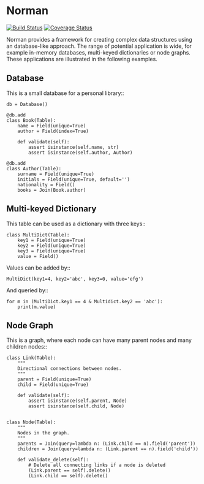 Norman
======

[![Build Status](https://travis-ci.org/aquavitae/norman.svg)](https://travis-ci.org/aquavitae/norman)
[![Coverage Status](https://coveralls.io/repos/aquavitae/norman/badge.svg)](https://coveralls.io/r/aquavitae/norman)

Norman provides a framework for creating complex data structures using
an database-like approach.  The range of potential application is wide,
for example in-memory databases, multi-keyed dictionaries or node graphs.
These applications are illustrated in the following examples.

Database
--------

This is a small database for a personal library::

    db = Database()

    @db.add
    class Book(Table):
        name = Field(unique=True)
        author = Field(index=True)

        def validate(self):
            assert isinstance(self.name, str)
            assert isinstance(self.author, Author)

    @db.add
    class Author(Table):
        surname = Field(unique=True)
        initials = Field(unique=True, default='')
        nationality = Field()
        books = Join(Book.author)


Multi-keyed Dictionary
----------------------

This table can be used as a dictionary with three keys::

    class MultiDict(Table):
        key1 = Field(unique=True)
        key2 = Field(unique=True)
        key3 = Field(unique=True)
        value = Field()

Values can be added by::

    MultiDict(key1=4, key2='abc', key3=0, value='efg')

And queried by::

    for m in (MultiDict.key1 == 4 & Multidict.key2 == 'abc'):
        print(m.value)


Node Graph
----------

This is a graph, where each node can have many parent nodes and many
children nodes::

    class Link(Table):
        """
        Directional connections between nodes.
        """
        parent = Field(unique=True)
        child = Field(unique=True)

        def validate(self):
            assert isinstance(self.parent, Node)
            assert isinstance(self.child, Node)


    class Node(Table):
        """
        Nodes in the graph.
        """
        parents = Join(query=lambda n: (Link.child == n).field('parent'))
        children = Join(query=lambda n: (Link.parent == n).field('child'))

        def validate_delete(self):
            # Delete all connecting links if a node is deleted
            (Link.parent == self).delete()
            (Link.child == self).delete()
